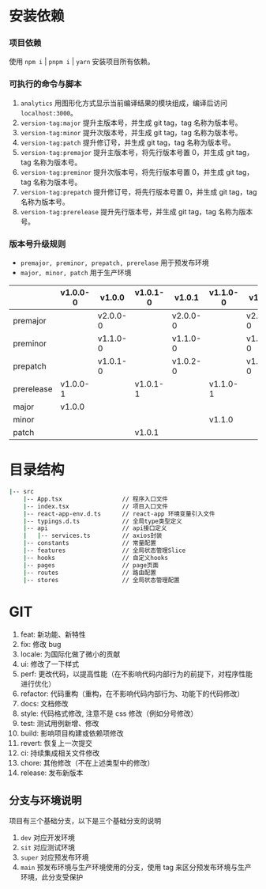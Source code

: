 # 安装依赖

### 项目依赖

使用 `npm i` | `pnpm i` | `yarn` 安装项目所有依赖。

### 可执行的命令与脚本

1. `analytics` 用图形化方式显示当前编译结果的模块组成，编译后访问 `localhost:3000`。
2. `version-tag:major` 提升主版本号，并生成 git tag，tag 名称为版本号。
3. `version-tag:minor` 提升次版本号，并生成 git tag，tag 名称为版本号。
4. `version-tag:patch` 提升修订号，并生成 git tag，tag 名称为版本号。
5. `version-tag:premajor` 提升主版本号，将先行版本号置 0，并生成 git tag，tag 名称为版本号。
6. `version-tag:preminor` 提升次版本号，将先行版本号置 0，并生成 git tag，tag 名称为版本号。
7. `version-tag:prepatch` 提升修订号，将先行版本号置 0，并生成 git tag，tag 名称为版本号。
8. `version-tag:prerelease` 提升先行版本号，并生成 git tag，tag 名称为版本号。

### 版本号升级规则

- `premajor, preminor, prepatch, prerelase` 用于预发布环境
- `major, minor, patch` 用于生产环境

|            | v1.0.0-0 | v1.0.0   | v1.0.1-0 | v1.0.1   | v1.1.0-0 | v1.1.0   |
| ---------- | -------- | -------- | -------- | -------- | -------- | -------- |
| premajor   |          | v2.0.0-0 |          | v2.0.0-0 |          | v2.0.0-0 |
| preminor   |          | v1.1.0-0 |          | v1.1.0-0 |          | v1.2.0-0 |
| prepatch   |          | v1.0.1-0 |          | v1.0.2-0 |          | v1.1.1-0 |
| prerelease | v1.0.0-1 |          | v1.0.1-1 |          | v1.1.0-1 |          |
| major      | v1.0.0   |          |          |          |          |          |
| minor      |          |          |          |          | v1.1.0   |          |
| patch      |          |          | v1.0.1   |          |          |          |

# 目录结构

```bash
|-- src
    |-- App.tsx                 // 程序入口文件
    |-- index.tsx               // 项目入口文件
    |-- react-app-env.d.ts      // react-app 环境变量引入文件
    |-- typings.d.ts            // 全局type类型定义
    |-- api                     // api接口定义
    |   |-- services.ts         // axios封装
    |-- constants               // 常量配置
    |-- features                // 全局状态管理Slice
    |-- hooks                   // 自定义hooks
    |-- pages                   // page页面
    |-- routes                  // 路由配置
    |-- stores                  // 全局状态管理配置
```

# GIT

1. feat: 新功能、新特性
2. fix: 修改 bug
3. locale: 为国际化做了微小的贡献
4. ui: 修改了一下样式
5. perf: 更改代码，以提高性能（在不影响代码内部行为的前提下，对程序性能进行优化）
6. refactor: 代码重构（重构，在不影响代码内部行为、功能下的代码修改）
7. docs: 文档修改
8. style: 代码格式修改, 注意不是 css 修改（例如分号修改）
9. test: 测试用例新增、修改
10. build: 影响项目构建或依赖项修改
11. revert: 恢复上一次提交
12. ci: 持续集成相关文件修改
13. chore: 其他修改（不在上述类型中的修改）
14. release: 发布新版本

## 分支与环境说明

项目有三个基础分支，以下是三个基础分支的说明

1. `dev` 对应开发环境
2. `sit` 对应测试环境
3. `super` 对应预发布环境
4. `main` 预发布环境与生产环境使用的分支，使用 tag 来区分预发布环境与生产环境，此分支受保护
